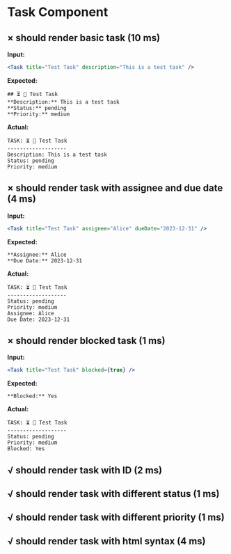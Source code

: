 # Task Component

## × should render basic task (10 ms)
**Input:**
```jsx
<Task title="Test Task" description="This is a test task" />
```

**Expected:**
```
## ⏳ 🔸 Test Task
**Description:** This is a test task
**Status:** pending
**Priority:** medium
```

**Actual:**
```
TASK: ⏳ 🔸 Test Task
-------------------
Description: This is a test task
Status: pending
Priority: medium
```

## × should render task with assignee and due date (4 ms)
**Input:**
```jsx
<Task title="Test Task" assignee="Alice" dueDate="2023-12-31" />
```

**Expected:**
```
**Assignee:** Alice
**Due Date:** 2023-12-31
```

**Actual:**
```
TASK: ⏳ 🔸 Test Task
-------------------
Status: pending
Priority: medium
Assignee: Alice
Due Date: 2023-12-31
```

## × should render blocked task (1 ms)
**Input:**
```jsx
<Task title="Test Task" blocked={true} />
```

**Expected:**
```
**Blocked:** Yes
```

**Actual:**
```
TASK: ⏳ 🔸 Test Task
-------------------
Status: pending
Priority: medium
Blocked: Yes
```

## √ should render task with ID (2 ms)
## √ should render task with different status (1 ms)
## √ should render task with different priority (1 ms)
## √ should render task with html syntax (4 ms)
